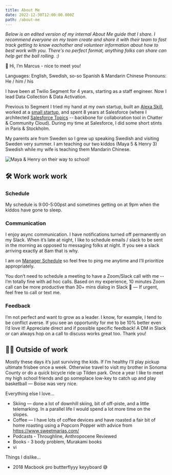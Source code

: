 ```yaml
---
title: About Me
date: 2022-12-30T12:00:00.000Z
path: /about-me
---
```


*Below is an edited version of my internal About Me guide that I share. I recommend everyone on my team create and share it with their team to fast track getting to know eachother and volunteer information about how to best work with you. There's no perfect format, anything folks can share can help get the ball rolling. :)*

👋 Hi, I’m Marcus - nice to meet you!

Languages: English, Swedish, so-so Spanish & Mandarin Chinese
Pronouns: He / him / his

I have been at Twilio Segment for 4 years, starting as a staff engineer. Now I lead Data Collection & Data Activation.

Previous to Segment I tried my hand at my own startup, built an [Alexa Skill](https://www.amazon.com/m13labs-com-Tweet-Bot/dp/B0727V7DZW), worked at a [small startup](https://mixmax.com/), and spent 8 years at Salesforce (where I architected [Salesforce Topics](https://www.desynit.com/jennys-weekly-tips/salesforce-chatter-topics-whats-everyone-talking-about-jennys-weekly-tip-41/) -- backbone for collaboration tool in Chatter & Community Cloud). During my time at Salesforce, I did some short stints in Paris & Stockholm.

My parents are from Sweden so I grew up speaking Swedish and visiting Sweden very summer. I am teaching our two kiddos (Maya 5 & Henry 3) Swedish while my wife is teaching them Mandarin Chinese.

![Maya & Henry on their way to school!](https://paper-attachments.dropboxusercontent.com/s_D7198145456A953DBB59E221492E62AE05B01DE6141991DDF7CABD133A44AC0E_1666371574236_image.png)

## 🛠️ Work work work

### Schedule

My schedule is 9:00-5:00pst and sometimes getting on at 9pm when the kiddos have gone to sleep.

### Communication

I enjoy async communication. I have notifications turned off permanently on my Slack. When it’s late at night, I like to schedule emails / slack to be sent in the morning as opposed to messaging folks at night. If you see a slack arriving exactly at 8am that is why.

I am on [Manager Schedule](http://www.paulgraham.com/makersschedule.html) so feel free to ping me anytime and I’ll prioritize appropriately.

You don’t need to schedule a meeting to have a Zoom/Slack call with me -- I’m totally fine with ad hoc calls. Based on my experience, 10 minutes Zoom call can be more productive than 30+ mins dialog in Slack 🙂  — If urgent, feel free to call or text me.

### Feedback

I’m not perfect and want to grow as a leader. I know, for example, I tend to be conflict averse.  If you see an opportunity for me to be 10% better even I’d love it! Appreciate direct and if possible specific feedback! A DM in Slack or can always hop on a call to discuss works great too. Thank you!

## 🕺🏼 Outside of work

Mostly these days it’s just surviving the kids. If I’m healthy I’ll play pickup ultimate frisbee once a week. Otherwise travel to visit my brother in Sonoma County or do a quick bicycle ride up Tilden park. Once a year I like to meet my high school friends and go someplace low-key to catch up and play basketball — Boise was very nice.

Everything else I love…
- Skiing — done a lot of downhill skiing, bit of off-piste, and a little telemarking. In a parallel life I would spend a lot more time on the slopes.
- Coffee — I have lots of coffee devices and have roasted a fair bit of home roasting using a Popcorn Popper with advice from https://www.sweetmarias.com/
- Podcasts - Throughline, Anthropocene Reviewed
- Books - 3 body problem, Murakami books
- vi

Things I dislike…
- 2018 Macbook pro buttterflyyy keyyboard 😅 
